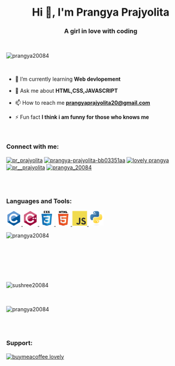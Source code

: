 <h1 align="center">Hi 👋, I'm Prangya Prajyolita</h1>
<h3 align="center">A girl in love with coding</h3>

<br><p align="left"> <img src="https://komarev.com/ghpvc/?username=prangya20084&label=Profile%20views&color=0e75b6&style=flat" alt="prangya20084" /> </p><br>

- 🌱 I’m currently learning **Web devlopement**

- 💬 Ask me about **HTML,CSS,JAVASCRIPT**

- 📫 How to reach me **prangyaprajyolita20@gmail.com**

- ⚡ Fun fact **I think i am funny for those who knows me**

<br><h3 align="left">Connect with me:</h3>
<p align="left">
<a href="https://twitter.com/pr_prajyolita" target="blank"><img align="center" src="https://cdn.jsdelivr.net/npm/simple-icons@v4/icons/youtube.svg" alt="pr_prajyolita" height="30" width="40" /></a>
<a href="https://linkedin.com/in/prangya-prajyolita-bb03351aa" target="blank"><img align="center" src="https://cdn.jsdelivr.net/npm/simple-icons@v4/icons/linkedin.svg" alt="prangya-prajyolita-bb03351aa" height="30" width="40" /></a>
<a href="https://fb.com/lovely prangya" target="blank"><img align="center" src="https://unpkg.com/simple-icons@v4/icons/facebook.svg" alt="lovely prangya" height="30" width="40" /></a>
<a href="https://instagram.com/pr__prajyolita" target="blank"><img align="center" src="https://unpkg.com/simple-icons@v4/icons/instagram.svg" alt="pr__prajyolita" height="30" width="40" /></a>
<a href="https://www.codechef.com/users/prangya_20084" target="blank"><img align="center" src="https://cdn.jsdelivr.net/npm/simple-icons@3.1.0/icons/codechef.svg" alt="prangya_20084" height="30" width="40" /></a>

</p><br><br>

<h3 align="left">Languages and Tools:</h3>
<p align="left"> <a href="https://www.cprogramming.com/" target="_blank"> <img src="https://raw.githubusercontent.com/devicons/devicon/master/icons/c/c-original.svg" alt="c" width="40" height="40"/> </a> <a href="https://www.w3schools.com/cpp/" target="_blank"> <img src="https://raw.githubusercontent.com/devicons/devicon/master/icons/cplusplus/cplusplus-original.svg" alt="cplusplus" width="40" height="40"/> </a> <a href="https://www.w3schools.com/css/" target="_blank"> <img src="https://raw.githubusercontent.com/devicons/devicon/master/icons/css3/css3-original-wordmark.svg" alt="css3" width="40" height="40"/> </a> <a href="https://www.w3.org/html/" target="_blank"> <img src="https://raw.githubusercontent.com/devicons/devicon/master/icons/html5/html5-original-wordmark.svg" alt="html5" width="40" height="40"/> </a> <a href="https://developer.mozilla.org/en-US/docs/Web/JavaScript" target="_blank"> <img src="https://raw.githubusercontent.com/devicons/devicon/master/icons/javascript/javascript-original.svg" alt="javascript" width="40" height="40"/> </a> <a href="https://www.python.org" target="_blank"> <img src="https://raw.githubusercontent.com/devicons/devicon/master/icons/python/python-original.svg" alt="python" width="40" height="40"/> </a> </p>



<p><img align="left" src="https://github-readme-stats.vercel.app/api/top-langs?username=prangya20084&show_icons=true&locale=en&layout=compact" alt="prangya20084" /></p><br><br><br>

<br><br><br><p><img align="center" src="https://github-readme-stats.vercel.app/api?username=prangya20084&show_icons=true&locale=en" alt="sushree20084" /></p>

<br><p><img align="center" src="https://github-readme-streak-stats.herokuapp.com/?user=prangya20084&" alt="prangya20084" /></p>
<br><br><h3 align="left">Support:</h3>
<p><a href="https://www.buymeacoffee.com/buymeacoffee lovely"> <img align="center" src="https://cdn.buymeacoffee.com/buttons/v2/default-yellow.png" height="50" width="210" alt="buymeacoffee lovely" /></a></p><br><br>



